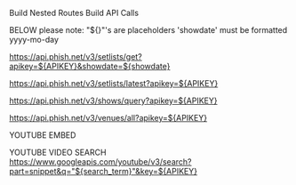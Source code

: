 Build Nested Routes
Build API Calls

BELOW please note:
    "${}"'s are placeholders
    'showdate' must be formatted yyyy-mo-day

<!-- *** RETURNS VENUE, CITY, STATE, SETLIST & more **** -->
https://api.phish.net/v3/setlists/get?apikey=${APIKEY}&showdate=${showdate}


<!-- **** RETURNS LASTEST SHOW INFO **** -->
https://api.phish.net/v3/setlists/latest?apikey=${APIKEY}

<!-- **** RETURNS SHOWS FROM A GIVEN YEAR **** -->
https://api.phish.net/v3/shows/query?apikey=${APIKEY}

<!-- **** RETURNS ALL VENUES **** -->
https://api.phish.net/v3/venues/all?apikey=${APIKEY}


YOUTUBE EMBED
<!-- <iframe width="560" height="315" src="https://www.youtube.com/embed/${videoId}” frameborder="0" allow="accelerometer; autoplay; encrypted-media; gyroscope; picture-in-picture" allowfullscreen></iframe> -->

YOUTUBE VIDEO SEARCH
https://www.googleapis.com/youtube/v3/search?part=snippet&q="${search_term}"&key=${APIKEY}